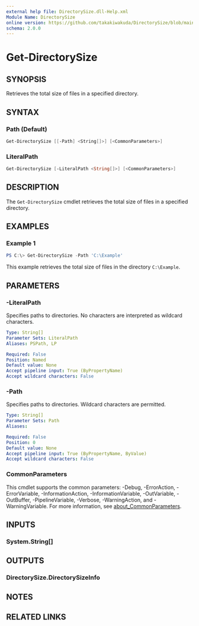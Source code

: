 ```yaml
---
external help file: DirectorySize.dll-Help.xml
Module Name: DirectorySize
online version: https://github.com/takakiwakuda/DirectorySize/blob/main/DirectorySize/docs/Get-DirectorySize.md
schema: 2.0.0
---
```


# Get-DirectorySize

## SYNOPSIS

Retrieves the total size of files in a specified directory.

## SYNTAX

### Path (Default)

```powershell
Get-DirectorySize [[-Path] <String[]>] [<CommonParameters>]
```

### LiteralPath

```powershell
Get-DirectorySize [-LiteralPath <String[]>] [<CommonParameters>]
```

## DESCRIPTION

The `Get-DirectorySize` cmdlet retrieves the total size of files in a specified directory.

## EXAMPLES

### Example 1

```powershell
PS C:\> Get-DirectorySize -Path 'C:\Example'
```

This example retrieves the total size of files in the directory `C:\Example`.

## PARAMETERS

### -LiteralPath

Specifies paths to directories. No characters are interpreted as wildcard characters.

```yaml
Type: String[]
Parameter Sets: LiteralPath
Aliases: PSPath, LP

Required: False
Position: Named
Default value: None
Accept pipeline input: True (ByPropertyName)
Accept wildcard characters: False
```

### -Path

Specifies paths to directories. Wildcard characters are permitted.

```yaml
Type: String[]
Parameter Sets: Path
Aliases:

Required: False
Position: 0
Default value: None
Accept pipeline input: True (ByPropertyName, ByValue)
Accept wildcard characters: False
```

### CommonParameters

This cmdlet supports the common parameters: -Debug, -ErrorAction, -ErrorVariable, -InformationAction, -InformationVariable, -OutVariable, -OutBuffer, -PipelineVariable, -Verbose, -WarningAction, and -WarningVariable. For more information, see [about_CommonParameters](http://go.microsoft.com/fwlink/?LinkID=113216).

## INPUTS

### System.String[]

## OUTPUTS

### DirectorySize.DirectorySizeInfo

## NOTES

## RELATED LINKS
